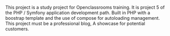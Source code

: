 This project is a study project for Openclassrooms training.
It is project 5 of the PHP / Symfony application development path.
Built in PHP with a boostrap template and the use of compose for autoloading management.
This project must be a professional blog, A showcase for potential customers.